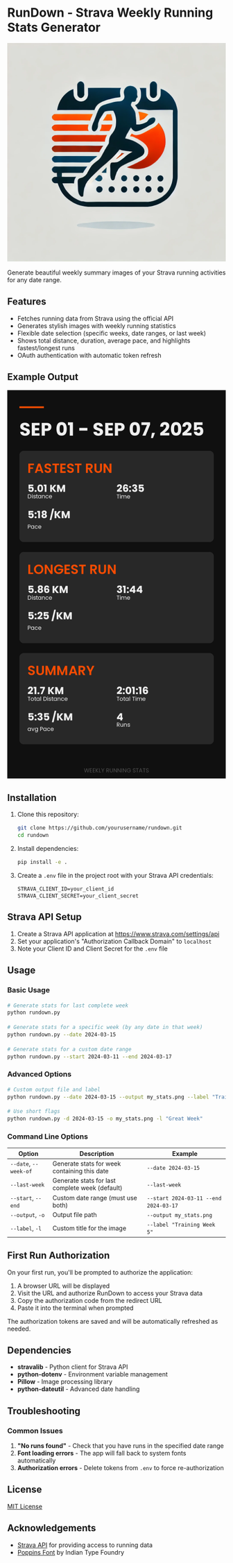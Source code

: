 # RunDown - Strava Weekly Running Stats Generator

![RunDown Logo](assets/logo.png)

Generate beautiful weekly summary images of your Strava running activities for any date range.

## Features

- Fetches running data from Strava using the official API
- Generates stylish images with weekly running statistics
- Flexible date selection (specific weeks, date ranges, or last week)
- Shows total distance, duration, average pace, and highlights fastest/longest runs
- OAuth authentication with automatic token refresh

## Example Output

![Example Stats Image](assets/example.png)

## Installation

1. Clone this repository:
   ```bash
   git clone https://github.com/yourusername/rundown.git
   cd rundown
   ```

2. Install dependencies:
   ```bash
   pip install -e .
   ```

3. Create a `.env` file in the project root with your Strava API credentials:
   ```
   STRAVA_CLIENT_ID=your_client_id
   STRAVA_CLIENT_SECRET=your_client_secret
   ```

## Strava API Setup

1. Create a Strava API application at https://www.strava.com/settings/api
2. Set your application's "Authorization Callback Domain" to `localhost`
3. Note your Client ID and Client Secret for the `.env` file

## Usage

### Basic Usage

```bash
# Generate stats for last complete week
python rundown.py

# Generate stats for a specific week (by any date in that week)
python rundown.py --date 2024-03-15

# Generate stats for a custom date range
python rundown.py --start 2024-03-11 --end 2024-03-17
```

### Advanced Options

```bash
# Custom output file and label
python rundown.py --date 2024-03-15 --output my_stats.png --label "Training Week 5"

# Use short flags
python rundown.py -d 2024-03-15 -o my_stats.png -l "Great Week"
```

### Command Line Options

| Option | Description | Example |
|--------|-------------|---------|
| `--date`, `--week-of` | Generate stats for week containing this date | `--date 2024-03-15` |
| `--last-week` | Generate stats for last complete week (default) | `--last-week` |
| `--start`, `--end` | Custom date range (must use both) | `--start 2024-03-11 --end 2024-03-17` |
| `--output`, `-o` | Output file path | `--output my_stats.png` |
| `--label`, `-l` | Custom title for the image | `--label "Training Week 5"` |

## First Run Authorization

On your first run, you'll be prompted to authorize the application:

1. A browser URL will be displayed
2. Visit the URL and authorize RunDown to access your Strava data
3. Copy the authorization code from the redirect URL
4. Paste it into the terminal when prompted

The authorization tokens are saved and will be automatically refreshed as needed.

## Dependencies

- **stravalib** - Python client for Strava API
- **python-dotenv** - Environment variable management  
- **Pillow** - Image processing library
- **python-dateutil** - Advanced date handling

## Troubleshooting

### Common Issues

1. **"No runs found"** - Check that you have runs in the specified date range
2. **Font loading errors** - The app will fall back to system fonts automatically
3. **Authorization errors** - Delete tokens from `.env` to force re-authorization

## License

[MIT License](LICENSE)

## Acknowledgements

- [Strava API](https://developers.strava.com/) for providing access to running data
- [Poppins Font](https://fonts.google.com/specimen/Poppins) by Indian Type Foundry